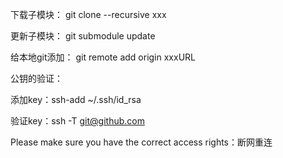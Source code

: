 
下载子模块：
git clone --recursive xxx 

更新子模块：
git submodule update

给本地git添加：
git remote add origin xxxURL






公钥的验证：

添加key：ssh-add ~/.ssh/id_rsa

验证key：ssh -T git@github.com


Please make sure you have the correct access rights：断网重连